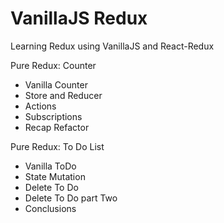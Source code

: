 # VanillaJS Redux

Learning Redux using VanillaJS and React-Redux

Pure Redux: Counter
- Vanilla Counter
- Store and Reducer
- Actions
- Subscriptions
- Recap Refactor

Pure Redux: To Do List
- Vanilla ToDo
- State Mutation
- Delete To Do
- Delete To Do part Two
- Conclusions
